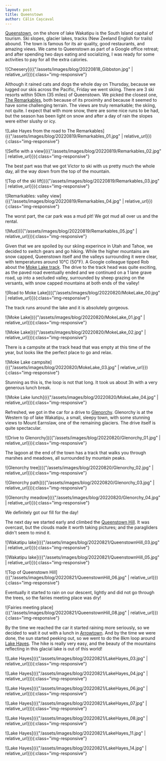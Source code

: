 ```yaml
---
layout: post
title: Queenstown
author: Călin Cașcaval
---
```


[Queenstown](https://www.queenstownnz.co.nz), on the shore of lake Wakatipu is the South Island capital of tourism. Ski slopes, glacier lakes, tracks (New Zeeland English for trails) abound. The town is famous for its air quality, good restaurants, and amazing views. We came to Queenstown as part of a Google office retreat; and after spending two days eating and socializing, I was ready for some activities to pay for all the extra calories.

![Cheesery]({{"/assets/images/blog/20220818_Gibbston.jpg" | relative_url}}){:class="img-responsive"}

Although it rained cats and dogs the whole day on Thursday, because we lugged our skis across the Pacific, Friday we went skiing. There are 3 ski resorts within 50km (35 miles) of Queenstown. We picked the closest one, [The Remarkables](https://www.theremarkables.co.nz), both because of its proximity and because it seemed to have some challenging terrain. The views are truly remarkable; the skiing, not quite. I expect that with more snow, there are some nice runs to be had, but the season has been light on snow and after a day of rain the slopes were either slushy or icy.

![Lake Hayes from the road to The Remarkables]({{"/assets/images/blog/20220819/Remarkables_01.jpg" | relative_url}}){:class="img-responsive"}

![Selfie with a view]({{"/assets/images/blog/20220819/Remarkables_02.jpg" | relative_url}}){:class="img-responsive"}

The best part was that we got Victor to ski with us pretty much the whole day, all the way down from the top of the mountain. 

![Top of the ski lift]({{"/assets/images/blog/20220819/Remarkables_03.jpg" | relative_url}}){:class="img-responsive"}

![Remarkables: valley view]({{"/assets/images/blog/20220819/Remarkables_04.jpg" | relative_url}}){:class="img-responsive"}

The worst part, the car park was a mud pit! We got mud all over us and the rental.

![Mud]({{"/assets/images/blog/20220819/Remarkables_05.jpg" | relative_url}}){:class="img-responsive"}


Given that we are spoiled by our skiing experince in Utah and Tahoe, we decided to switch gears and go hiking. While the higher mountains are snow capped, Queenstown itself and the valleys surrounding it were clear, with temperatures around 10℃ (50℉). A Google colleague tipped Rob about the [Moke Lake track](https://www.doc.govt.nz/parks-and-recreation/places-to-go/otago/places/queenstown-area/things-to-do/moke-lake-loop-track/). The drive to the track head was quite exciting, as the paved road eventually ended and we continued on a 1 lane grave road, up into a secluded valley, surrounded by sheep grazing on the versants, with snow capped mountains at both ends of the valley!

![Road to Moke Lake]({{"/assets/images/blog/20220820/MokeLake_00.jpg" | relative_url}}){:class="img-responsive"}

The track runs around the lake and it is absolutely gorgeous. 

![Moke Lake]({{"/assets/images/blog/20220820/MokeLake_01.jpg" | relative_url}}){:class="img-responsive"}

![Moke Lake]({{"/assets/images/blog/20220820/MokeLake_02.jpg" | relative_url}}){:class="img-responsive"}

There is a campsite at the track head that was empty at this time of the year, but looks like the perfect place to go and relax.

![Moke Lake campsite]({{"/assets/images/blog/20220820/MokeLake_03.jpg" | relative_url}}){:class="img-responsive"}

Stunning as this is, the loop is not that long. It took us about 3h with a very generous lunch break.

![Moke Lake lunch]({{"/assets/images/blog/20220820/MokeLake_04.jpg" | relative_url}}){:class="img-responsive"}

Refreshed, we got in the car for a drive to [Glenorchy](http://www.glenorchyinfocentre.co.nz/aboutgy.html). Glenorchy is at the Western tip of lake Wakatipu, a small, sleepy town, with some stunning views to Mount Earnslaw, one of the remaining glaciers. The drive itself is quite spectacular.

![Drive to Glenorchy]({{"/assets/images/blog/20220820/Glenorchy_01.jpg" | relative_url}}){:class="img-responsive"}

The lagoon at the end of the town has a track that walks you through marshes and meadows, all surrounded by mountain peaks.

![Glenorchy tree]({{"/assets/images/blog/20220820/Glenorchy_02.jpg" | relative_url}}){:class="img-responsive"}

![Glenorchy path]({{"/assets/images/blog/20220820/Glenorchy_03.jpg" | relative_url}}){:class="img-responsive"}

![Glenorchy meadow]({{"/assets/images/blog/20220820/Glenorchy_04.jpg" | relative_url}}){:class="img-responsive"}

We definitely got our fill for the day!

The next day we started early and climbed the [Queenstown Hill](https://www.queenstownnz.co.nz/listing/queenstown-hill-time-walk/2039/).  It was overcast, but the clouds made it worth taking pictures; and the paragliders didn't seem to mind it.

![Wakatipu lake]({{"/assets/images/blog/20220821/QueenstownHill_03.jpg" | relative_url}}){:class="img-responsive"}

![Wakatipu lake]({{"/assets/images/blog/20220821/QueenstownHill_05.jpg" | relative_url}}){:class="img-responsive"}

![Top of Queenstown Hill]({{"/assets/images/blog/20220821/QueenstownHill_06.jpg" | relative_url}}){:class="img-responsive"}

Eventually it started to rain on our descent, lightly and did not go through the trees, so the fairies meeting place was dry!

![Fairies meeting place]({{"/assets/images/blog/20220821/QueenstownHill_08.jpg" | relative_url}}){:class="img-responsive"}

 By the time we reached the car it started raining more seriously, so we decided to wait it out with a lunch in [Arrowtown](https://www.queenstownnz.co.nz/plan/surrounding-region/arrowtown/). And by the time we were done, the sun started peeking out, so we went to do the 8km loop around [Lake Hayes](https://www.doc.govt.nz/parks-and-recreation/places-to-go/otago/places/arrowtown-area/things-to-do/lake-hayes-walkway/). The hike is really very easy, and the beauty of the mountains reflecting in this glacial lake is out of this world!

![Lake Hayes]({{"/assets/images/blog/20220821/LakeHayes_03.jpg" | relative_url}}){:class="img-responsive"}

![Lake Hayes]({{"/assets/images/blog/20220821/LakeHayes_04.jpg" | relative_url}}){:class="img-responsive"}

![Lake Hayes]({{"/assets/images/blog/20220821/LakeHayes_06.jpg" | relative_url}}){:class="img-responsive"}

![Lake Hayes]({{"/assets/images/blog/20220821/LakeHayes_07.jpg" | relative_url}}){:class="img-responsive"}

![Lake Hayes]({{"/assets/images/blog/20220821/LakeHayes_08.jpg" | relative_url}}){:class="img-responsive"}

![Lake Hayes]({{"/assets/images/blog/20220821/LakeHayes_11.jpg" | relative_url}}){:class="img-responsive"}

![Lake Hayes]({{"/assets/images/blog/20220821/LakeHayes_14.jpg" | relative_url}}){:class="img-responsive"}

